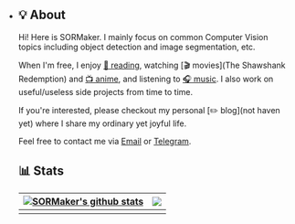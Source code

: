- ## 💡 About

  Hi! Here is SORMaker. I mainly focus on common Computer Vision topics including object detection and image segmentation, etc. 

  When I'm free, I enjoy [📖 reading](Educated), watching [🎬 movies](The Shawshank Redemption) and [📺 anime](), and listening to [🎧 music](Weater). I also work on useful/useless side projects from time to time.

  If you're interested, please checkout my personal [✏️ blog](not haven yet) where I share my ordinary yet joyful life. 

  Feel free to contact me via <a href="mailto:x19953326299@outlook.com">Email</a> or [Telegram](https://t.me/).

  ## 📊 Stats

  | <a href="https://github.com/SORMaker"><img align="center" src="https://github-readme-stats.vercel.app/api?username=SORMaker&show_icons=true&include_all_commits=true&theme=tokyonight&hide_border=true&count_private=true" alt="SORMaker's github stats" /></a> | <a href="https://github.com/SORMaker"><img align="center" src="https://github-readme-stats.vercel.app/api/top-langs/?username=SORMaker&layout=compact&theme=tokyonight&hide_border=true" /></a> |
  | ------------------------------------------------------------ | ------------------------------------------------------------ |
  |                                                              |                                                              |

  
